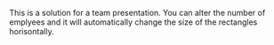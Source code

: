 This is a solution for a team presentation.
You can alter the number of emplyees and it will automatically change the size of the rectangles horisontally. 